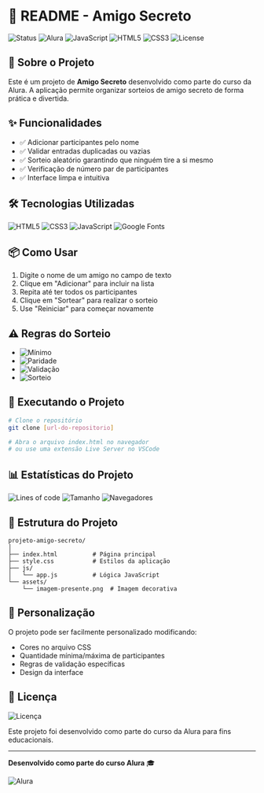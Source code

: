# 📖 README - Amigo Secreto

![Status](https://img.shields.io/badge/Status-Concluído-brightgreen)
![Alura](https://img.shields.io/badge/Curso-Alura-orange)
![JavaScript](https://img.shields.io/badge/JavaScript-ES6+-yellow)
![HTML5](https://img.shields.io/badge/HTML5-Semântico-red)
![CSS3](https://img.shields.io/badge/CSS3-Estilizado-blue)
![License](https://img.shields.io/badge/Licença-Educacional-lightgrey)

## 🎯 Sobre o Projeto

Este é um projeto de **Amigo Secreto** desenvolvido como parte do curso da Alura. A aplicação permite organizar sorteios de amigo secreto de forma prática e divertida.

## ✨ Funcionalidades

- ✅ Adicionar participantes pelo nome
- ✅ Validar entradas duplicadas ou vazias  
- ✅ Sorteio aleatório garantindo que ninguém tire a si mesmo
- ✅ Verificação de número par de participantes
- ✅ Interface limpa e intuitiva

## 🛠️ Tecnologias Utilizadas

![HTML5](https://img.shields.io/badge/HTML5-E34F26?style=for-the-badge&logo=html5&logoColor=white)
![CSS3](https://img.shields.io/badge/CSS3-1572B6?style=for-the-badge&logo=css3&logoColor=white)
![JavaScript](https://img.shields.io/badge/JavaScript-F7DF1E?style=for-the-badge&logo=javascript&logoColor=black)
![Google Fonts](https://img.shields.io/badge/Google_Fonts-4285F4?style=for-the-badge&logo=google-fonts&logoColor=white)

## 📦 Como Usar

1. Digite o nome de um amigo no campo de texto
2. Clique em "Adicionar" para incluir na lista
3. Repita até ter todos os participantes
4. Clique em "Sortear" para realizar o sorteio
5. Use "Reiniciar" para começar novamente

## ⚠️ Regras do Sorteio

- ![Mínimo](https://img.shields.io/badge/Mínimo-2_participantes-ff69b4) 
- ![Paridade](https://img.shields.io/badge/Paridade-Número_par_obrigatório-important)
- ![Validação](https://img.shields.io/badge/Validação-Sem_duplicados-success)
- ![Sorteio](https://img.shields.io/badge/Sorteio-Ninguém_tira_si_mesmo-informational)

## 🚀 Executando o Projeto

```bash
# Clone o repositório
git clone [url-do-repositorio]

# Abra o arquivo index.html no navegador
# ou use uma extensão Live Server no VSCode
```

## 📊 Estatísticas do Projeto

![Lines of code](https://img.shields.io/badge/Linhas_de_Código-150+-blue)
![Tamanho](https://img.shields.io/badge/Tamanho-15KB-lightgrey)
![Navegadores](https://img.shields.io/badge/Compatibilidade-Todos_os_navegadores-green)

## 📝 Estrutura do Projeto

```
projeto-amigo-secreto/
│
├── index.html          # Página principal
├── style.css           # Estilos da aplicação  
├── js/
│   └── app.js          # Lógica JavaScript
└── assets/
    └── imagem-presente.png  # Imagem decorativa
```

## 🔧 Personalização

O projeto pode ser facilmente personalizado modificando:
- Cores no arquivo CSS
- Quantidade mínima/máxima de participantes
- Regras de validação específicas
- Design da interface

## 📄 Licença

![Licença](https://img.shields.io/badge/Licença-Educacional-lightgrey)

Este projeto foi desenvolvido como parte do curso da Alura para fins educacionais.

---

**Desenvolvido como parte do curso Alura** 🎓

![Alura](https://img.shields.io/badge/Feito_com-💙-blue)
